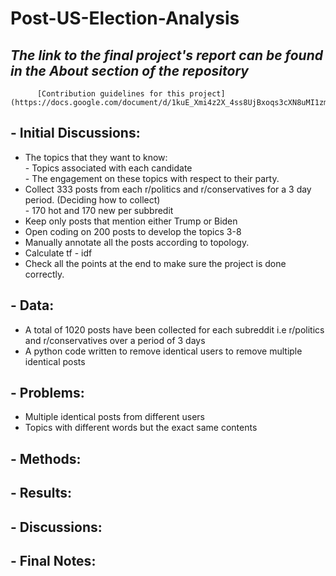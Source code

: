 # Post-US-Election-Analysis

##  *The link to the final project's report can be found in the About section of the repository*  
          [Contribution guidelines for this project](https://docs.google.com/document/d/1kuE_Xmi4z2X_4ss8UjBxoqs3cXN8uMI1zmQsqeBMYsE/edit)

## - Initial Discussions:
* The topics that they want to know: <br>
          - Topics associated with each candidate <br>
          - The engagement on these topics with respect to their party.  
* Collect 333 posts from each r/politics and r/conservatives for a 3 day period. (Deciding how to collect) <br>
          - 170 hot and 170 new per subbredit
* Keep only posts that mention either Trump or Biden 
* Open coding on 200 posts to develop the topics 3-8
* Manually annotate all the posts according to topology. 
* Calculate tf - idf 
* Check all the points at the end to make sure the project is done correctly.

## - Data:
* A total of 1020 posts have been collected for each subreddit i.e r/politics and r/conservatives over a period of 3 days
* A python code written to remove identical users to remove multiple identical posts


## - Problems:
* Multiple identical posts from different users
* Topics with different words but the exact same contents

## - Methods:

## - Results:

## - Discussions:

## - Final Notes:




